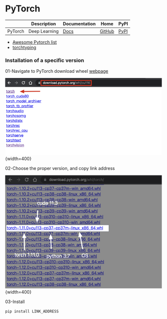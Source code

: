 PyTorch
===

|         | Description   | Documentation                                      | Home                                         | PyPI                                    |
| ------- | ------------- | -------------------------------------------------- | -------------------------------------------- | --------------------------------------- |
| PyTorch | Deep Learning | [Docs](https://pytorch.org/docs/stable/index.html) | [GitHub](https://github.com/pytorch/pytorch) | [PyPI](https://pypi.org/project/torch/) |

- [Awesome Pytorch list](https://github.com/bharathgs/Awesome-pytorch-list)
- [torchtyping](https://github.com/patrick-kidger/torchtyping)

### Installation of a specific version

01-Navigate to PyTorch download wheel [webpage](https://download.pytorch.org/whl/cu116)

![torch-install-1](imgs/torch-install-1.png){width=400}

02-Choose the proper version, and copy link address

![torch-install-2](imgs/torch-install-2.png){width=400}

03-Install

```shell
pip install LINK_ADDRESS
```